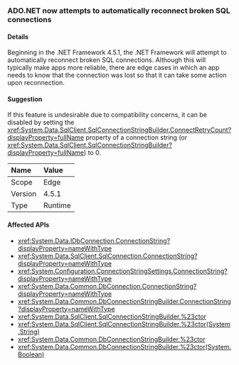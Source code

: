 ### ADO.NET now attempts to automatically reconnect broken SQL connections

#### Details

Beginning in the .NET Framework 4.5.1, the .NET Framework will attempt to automatically reconnect broken SQL connections. Although this will typically make apps more reliable, there are edge cases in which an app needs to know that the connection was lost so that it can take some action upon reconnection.

#### Suggestion

If this feature is undesirable due to compatibility concerns, it can be disabled by setting the <xref:System.Data.SqlClient.SqlConnectionStringBuilder.ConnectRetryCount?displayProperty=fullName> property of a connection string (or <xref:System.Data.SqlClient.SqlConnectionStringBuilder?displayProperty=fullName>) to 0.

| Name    | Value       |
|:--------|:------------|
| Scope   |Edge|
|Version|4.5.1|
|Type|Runtime|

#### Affected APIs

- <xref:System.Data.IDbConnection.ConnectionString?displayProperty=nameWithType>
- <xref:System.Data.SqlClient.SqlConnection.ConnectionString?displayProperty=nameWithType>
- <xref:System.Configuration.ConnectionStringSettings.ConnectionString?displayProperty=nameWithType>
- <xref:System.Data.Common.DbConnection.ConnectionString?displayProperty=nameWithType>
- <xref:System.Data.Common.DbConnectionStringBuilder.ConnectionString?displayProperty=nameWithType>
- <xref:System.Data.SqlClient.SqlConnectionStringBuilder.%23ctor>
- <xref:System.Data.SqlClient.SqlConnectionStringBuilder.%23ctor(System.String)>
- <xref:System.Data.Common.DbConnectionStringBuilder.%23ctor>
- <xref:System.Data.Common.DbConnectionStringBuilder.%23ctor(System.Boolean)>
